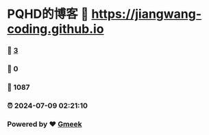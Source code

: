 # PQHD的博客 :link: https://jiangwang-coding.github.io 
### :page_facing_up: [3](https://jiangwang-coding.github.io/tag.html) 
### :speech_balloon: 0 
### :hibiscus: 1087 
### :alarm_clock: 2024-07-09 02:21:10 
### Powered by :heart: [Gmeek](https://github.com/Meekdai/Gmeek)
